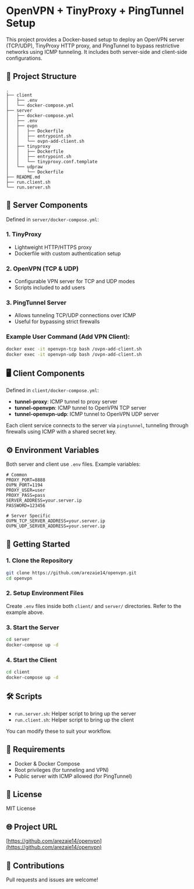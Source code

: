 # OpenVPN + TinyProxy + PingTunnel Setup

This project provides a Docker-based setup to deploy an OpenVPN server (TCP/UDP), TinyProxy HTTP proxy, and PingTunnel to bypass restrictive networks using ICMP tunneling. It includes both server-side and client-side configurations.

## 📁 Project Structure

```
.
├── client
│   ├── .env
│   └── docker-compose.yml
├── server
│   ├── docker-compose.yml
│   ├── .env
│   ├── ovpn
│   │   ├── Dockerfile
│   │   ├── entrypoint.sh
│   │   └── ovpn-add-client.sh
│   ├── tinyproxy
│   │   ├── Dockerfile
│   │   ├── entrypoint.sh
│   │   └── tinyproxy.conf.template
│   └── udpraw
│       └── Dockerfile
├── README.md
├── run.client.sh
└── run.server.sh
```

## 🐳 Server Components

Defined in `server/docker-compose.yml`:

### 1. **TinyProxy**
- Lightweight HTTP/HTTPS proxy
- Dockerfile with custom authentication setup

### 2. **OpenVPN (TCP & UDP)**
- Configurable VPN server for TCP and UDP modes
- Scripts included to add users

### 3. **PingTunnel Server**
- Allows tunneling TCP/UDP connections over ICMP
- Useful for bypassing strict firewalls

### Example User Command (Add VPN Client):

```bash
docker exec -it openvpn-tcp bash /ovpn-add-client.sh
docker exec -it openvpn-udp bash /ovpn-add-client.sh
```

## 🖥️ Client Components

Defined in `client/docker-compose.yml`:

- **tunnel-proxy**: ICMP tunnel to proxy server
- **tunnel-openvpn**: ICMP tunnel to OpenVPN TCP server
- **tunnel-openvpn-udp**: ICMP tunnel to OpenVPN UDP server

Each client service connects to the server via `pingtunnel`, tunneling through firewalls using ICMP with a shared secret key.

## ⚙️ Environment Variables

Both server and client use `.env` files. Example variables:

```env
# Common
PROXY_PORT=8888
OVPN_PORT=1194
PROXY_USER=user
PROXY_PASS=pass
SERVER_ADDRESS=your.server.ip
PASSWORD=123456

# Server Specific
OVPN_TCP_SERVER_ADDRESS=your.server.ip
OVPN_UDP_SERVER_ADDRESS=your.server.ip
```

## 🚀 Getting Started

### 1. Clone the Repository

```bash
git clone https://github.com/arezaie14/openvpn.git
cd openvpn
```

### 2. Setup Environment Files

Create `.env` files inside both `client/` and `server/` directories. Refer to the example above.

### 3. Start the Server

```bash
cd server
docker-compose up -d
```

### 4. Start the Client

```bash
cd client
docker-compose up -d
```

## 🛠 Scripts

- `run.server.sh`: Helper script to bring up the server
- `run.client.sh`: Helper script to bring up the client

You can modify these to suit your workflow.

## 🧱 Requirements

- Docker & Docker Compose
- Root privileges (for tunneling and VPN)
- Public server with ICMP allowed (for PingTunnel)

## 📜 License

MIT License

## 🌐 Project URL

[https://github.com/arezaie14/openvpn](https://github.com/arezaie14/openvpn)

## 🤝 Contributions

Pull requests and issues are welcome!

